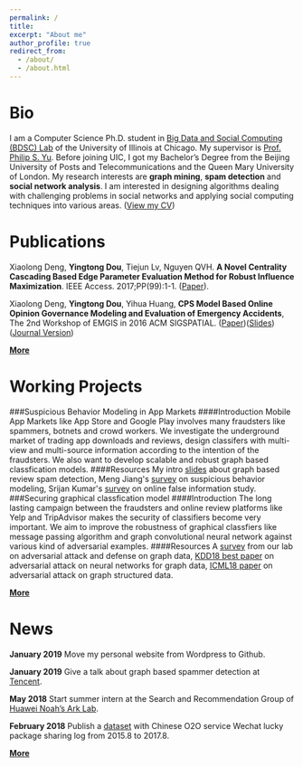 ```yaml
---
permalink: /
title: 
excerpt: "About me"
author_profile: true
redirect_from: 
  - /about/
  - /about.html
---
```


Bio
======
I am a Computer Science Ph.D. student in [Big Data and Social Computing (BDSC) Lab](https://bdsc.lab.uic.edu/) of the University of Illinois at Chicago. My supervisor is [Prof. Philip S. Yu](https://www.cs.uic.edu/PSYu/). Before joining UIC, I got my Bachelor’s Degree from the Beijing University of Posts and Telecommunications and the Queen Mary University of London. My research interests are **graph mining**, **spam detection** and **social network analysis**. I am interested in designing algorithms dealing with challenging problems in social networks and applying social computing techniques into various areas.  ([View my CV](http://ytongdou.com/files/The%20CV%20of%20Yingtong%20Dou.pdf)) 

Publications
======
Xiaolong Deng, **Yingtong Dou**, Tiejun Lv, Nguyen QVH. **A Novel Centrality Cascading Based Edge Parameter Evaluation Method for Robust Influence Maximization**. IEEE Access. 2017;PP(99):1-1. ([Paper](http://ytongdou.com/files/A%20Novel%20Centrality%20Cascading%20Based%20Edge%20Parameter%20Evaluation%20Method%20for%20Robust%20Influence%20Maximization.pdf)).

Xiaolong Deng, **Yingtong Dou**, Yihua Huang, **CPS Model Based Online Opinion Governance Modeling and Evaluation of Emergency Accidents**, The 2nd Workshop of EMGIS in 2016 ACM SIGSPATIAL. ([Paper](http://ytongdou.com/files/CPS%20model%20based%20online%20opinion%20governance%20modeling%20and%20evaluation%20of%20emergency%20accidents.pdf))([Slides](http://ytongdou.com/files/CPS%20Model%20based%20opinion.ppt))([Journal Version](http://ytongdou.com/files/Efficient%20CPS%20model%20based%20online%20opinion%20governance%20modeling%20and%20evaluation%20for%20emergency%20accidents.pdf))

**[More](http://ytongdou.com/publications)**

Working Projects
======
###Suspicious Behavior Modeling in App Markets
####Introduction
Mobile App Markets like App Store and Google Play involves many fraudsters like spammers, botnets and crowd workers. We investigate the underground market of trading app downloads and reviews, design classifers with multi-view and multi-source information according to the intention of the fraudsters. We also want to develop scalable and robust graph based classfication models.
####Resources
My intro [slides](http://ytongdou.com/files/Review%20Spam%20Detection.pdf) about graph based review spam detection, Meng Jiang's [survey](http://www.meng-jiang.com/pubs/survey-suspicious-issi16/survey-suspicious-issi16-paper.pdf) on suspicious behavior modeling, Srijan Kumar's [survey](https://arxiv.org/abs/1804.08559) on online false information study. 
###Securing graphical classfication model
####Introduction
The long lasting campaign between the fraudsters and online review platforms like Yelp and TripAdvisor makes the security of classifiers become very important. We aim to improve the robustness of  graphical classfiers like message passing algorithm and graph convolutional neural network against various kind of adversarial examples.
####Resources
A [survey](https://arxiv.org/abs/1812.10528) from our lab on adversarial attack and defense on graph data, [KDD18 best paper](https://www.kixlab.org/courses/i2r/resource/review_paper/Adversarial_Attacks_on_neural_Networks_for_Graph_Data_Zugner.pdf) on adversarial attack on neural networks for graph data, [ICML18 paper](https://arxiv.org/pdf/1806.02371.pdf) on adversarial attack on graph structured data.

**[More](http://ytongdou.com/projects)**

News
======
**January 2019** Move my personal website from Wordpress to Github.

**January 2019** Give a talk about graph based spammer detection at [Tencent](https://beacon.qq.com).

**May 2018** Start summer intern at the Search and Recommendation Group of [Huawei Noah’s Ark Lab](http://www.noahlab.com.hk/#/home).

**February 2018** Publish a [dataset](http://ytongdou.com/files/WechatLog.zip) with Chinese O2O service Wechat lucky package sharing log from 2015.8 to 2017.8.

**[More](http://ytongdou.com)**

<!-- 2017-10-20 An article is published on IEEE Access.

2017-08-15 Start my Ph.D. at the University of Illinois at Chicago.

2017-06-29 Graduate from BUPT and QMUL and was awarded as the Beijing Excellent Graduate.

2017-04-03 Decide to join the BDSC Lab at the University of Illinois at Chicago under the supervision of Prof. Philip Yu.

2017-03-05 Join D-Lab in the Institute for Data Science of Tsinghua University as a research volunteer.

2016-09-28 A paper is accepted by the 2nd workshop of EMGIS in 2016 ACM SIGSPATIAL.

2016-08-26 Attend PyData 2016 at UIC.

2016-08-17  A paper is accepted by ICKEA 2016 for oral presentation.

2016-08-12  Fly to San Francisco attending SIGKDD 2016.

2016-07-15  Fly to Chicago for the summer intern in UIC Big Data and Social Computing Lab.

2016-07-05 A paper is accepted as a short paper by SKG 2016 for oral presentation.

2016-06-15 Attend ICDSC 2016 in Changsha. -->
